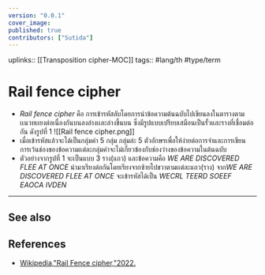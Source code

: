```yaml
---
version: "0.0.1"
cover_image:
published: true
contributors: ["Sutida"]
---
```

uplinks:: [[Transposition cipher-MOC]]
tags:: #lang/th #type/term 

# Rail fence cipher
- *Rail fence cipher* คือ การเข้ารหัสลับโดยการนำข้อความต้นฉบับไปเขียนลงในตารางตามเเนวทเเยงต่อเนื่องกันบนลงล่างเเละล่างขึ้นบน ซึ่งมีรูปแบบเปรียบเสมือนเป็นรั้วและรางที่เชื่อมต่อกัน ดังรูปที่ 1 
![[Rail fence cipher.png]]
- เมื่อเข้ารหัสแล้วจะได้เป็นกลุ่มคำ 5 กลุ่ม กลุ่มล่ะ 5 ตัวอักษรเพื่อให้ง่ายต่อการจำและการเขียน การเว้นช่องของข้อความเเต่ละกลุ่มคำจะไม่เกี่ยวข้องกับช่องว่างของข้อความในต้นฉบับ
- ตัวอย่างจากรูปที่ 1 จะเป็นแบบ 3 ราง(แถว) และข้อความคือ *WE ARE DISCOVERED FLEE AT ONCE* 
  นำมาเรียงต่อกันโดยเรียงจากซ้ายไปขวาตามเเต่ละแถว(ราง) จาก*WE ARE DISCOVERED FLEE AT ONCE*  จะเข้ารหัสได้เป็น *WECRL TEERD SOEEF EAOCA IVDEN*

---
## See also

## References
- [Wikipedia,"Rail Fence cipher,"2022.](https://en.wikipedia.org/wiki/Transposition_cipher#Rail_Fence_cipher)



